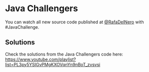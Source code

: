 # Java Challengers

You can watch all new source code published at [@RafaDelNero](https://twitter.com/RafaDelNero) with #JavaChallenge.

## Solutions
Check the solutions from the Java Challengers code here:
https://www.youtube.com/playlist?list=PL3py5YSIGvPMgKXOVqnYn9nBoT_zvsvsi